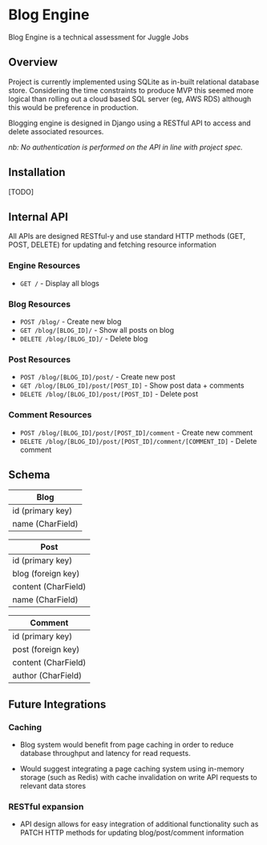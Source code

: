 # Blog Engine

Blog Engine is a technical assessment for Juggle Jobs

## Overview
Project is currently implemented using SQLite as in-built relational database store. Considering the time constraints to produce MVP this seemed more logical than rolling out a cloud based SQL server (eg, AWS RDS) although this would be preference in production.

Blogging engine is designed in Django using a RESTful API to access and delete associated resources.

_nb: No authentication is performed on the API in line with project spec._

## Installation
[TODO]

## Internal API
All APIs are designed RESTful-y and use standard HTTP methods (GET, POST, DELETE) for updating and fetching resource information
### Engine Resources
* `GET /` - Display all blogs

### Blog Resources
* `POST /blog/` - Create new blog
* `GET /blog/[BLOG_ID]/` - Show all posts on blog
* `DELETE /blog/[BLOG_ID]/` - Delete blog

### Post Resources
* `POST /blog/[BLOG_ID]/post/` - Create new post
* `GET /blog/[BLOG_ID]/post/[POST_ID]` - Show post data + comments
* `DELETE /blog/[BLOG_ID]/post/[POST_ID]` - Delete post

### Comment Resources
* `POST /blog/[BLOG_ID]/post/[POST_ID]/comment` - Create new comment
* `DELETE /blog/[BLOG_ID]/post/[POST_ID]/comment/[COMMENT_ID]` - Delete comment


## Schema

|       Blog        |
| ----------------- |
| id (primary key)  |
| name (CharField)  |

|       Post           |
| -------------------- |
| id (primary key)     |
| blog (foreign key)   |
| content (CharField)  |
| name (CharField)     |

|    Comment           |
| -------------------- |
| id (primary key)     |
| post (foreign key)   |
| content (CharField)  |
| author (CharField)   |


## Future Integrations
### Caching
* Blog system would benefit from page caching in order to reduce database throughput and latency for read requests. 

* Would suggest integrating a page caching system using in-memory storage (such as Redis) with cache invalidation on write API requests to relevant data stores

### RESTful expansion
* API design allows for easy integration of additional functionality such as PATCH HTTP methods for updating blog/post/comment information